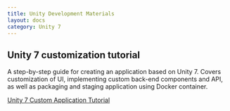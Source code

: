 ```yaml
---
title: Unity Development Materials
layout: docs
category: Unity 7
---
```

## Unity 7 customization tutorial   
A step-by-step guide for creating an application based on Unity 7. Covers customization of UI, implementing custom 
back-end components and API, as well as packaging and staging application using Docker container. 

[Unity 7 Custom Application Tutorial](https://intellectivelab.github.io/u7-samples-crm-app/)